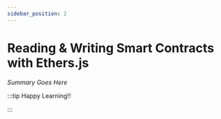 ```yaml
---
sidebar_position: 2
---
```


# Reading & Writing Smart Contracts with Ethers.js

_Summary Goes Here_

:::tip Happy Learning!!

<QuestButton text="Go To Quest" link="https://app.stackup.dev/quest_page/reading--writing-smart-contracts-with-ethersjs"/>

:::

